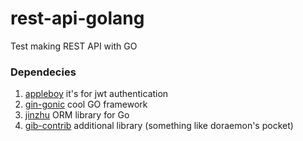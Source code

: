 # rest-api-golang

Test making REST API with GO 

### Dependecies
1. [appleboy](https://github.com/appleboy/gin-jwt) it's for jwt authentication
2. [gin-gonic](https://github.com/gin-gonic/gin) cool GO framework
3. [jinzhu](http://jinzhu.me/gorm/) ORM library for Go
4. [gib-contrib](https://github.com/gin-gonic/contrib) additional library (something like doraemon's pocket)
